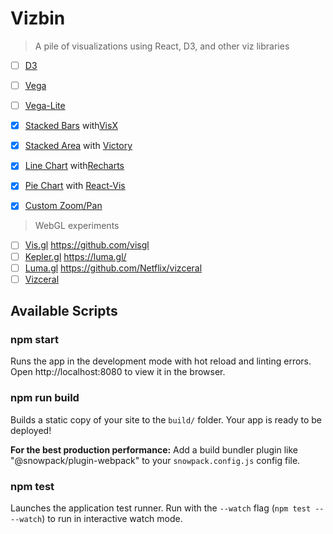 # Vizbin

> A pile of visualizations using React, D3, and other viz libraries

- [ ] [D3](https://d3js.org/)
- [ ] [Vega](https://vega.github.io/vega/)
- [ ] [Vega-Lite](https://vega.github.io/vega-lite/)
- [x] [Stacked Bars](https://wjv.io/vizbin/visx) with[VisX](https://airbnb.io/visx/gallery)
- [x] [Stacked Area](https://wjv.io/vizbin/victory) with [Victory](https://formidable.com/open-source/victory/gallery/)
- [x] [Line Chart](https://wjv.io/vizbin/recharts) with[Recharts](http://recharts.org/en-US/examples)
- [x] [Pie Chart](https://wjv.io/vizbin/reactvis) with [React-Vis](https://uber.github.io/react-vis/)
- [x] [Custom Zoom/Pan](https://wjv.io/vizbin/zoompan)


> WebGL experiments

- [ ] [Vis.gl](https://vis.gl/) https://github.com/visgl
- [ ] [Kepler.gl](https://kepler.gl/) https://luma.gl/
- [ ] [Luma.gl](https://luma.gl/) https://github.com/Netflix/vizceral
- [ ] [Vizceral](https://github.com/Netflix/vizceral)

## Available Scripts

### npm start

Runs the app in the development mode with hot reload and linting errors.
Open http://localhost:8080 to view it in the browser.

### npm run build

Builds a static copy of your site to the `build/` folder.
Your app is ready to be deployed!

**For the best production performance:** Add a build bundler plugin like "@snowpack/plugin-webpack" to your `snowpack.config.js` config file.

### npm test

Launches the application test runner.
Run with the `--watch` flag (`npm test -- --watch`) to run in interactive watch mode.

